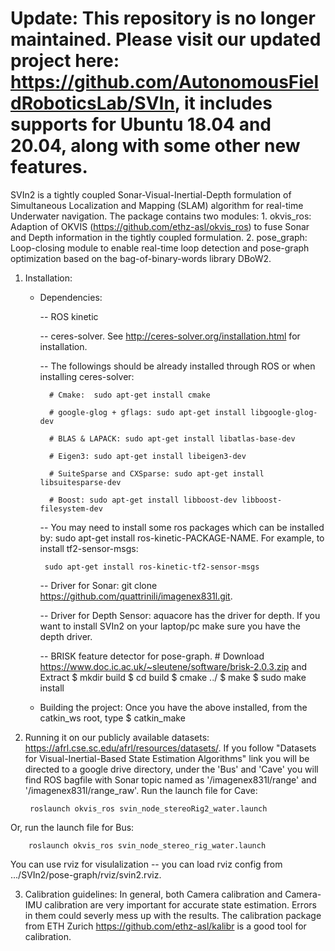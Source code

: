 **Update**:
This repository is no longer maintained. Please visit our updated project here: https://github.com/AutonomousFieldRoboticsLab/SVIn, it includes supports for Ubuntu 18.04 and 20.04, along with some other new features. 
============================================================================================
SVIn2 is a tightly coupled Sonar-Visual-Inertial-Depth formulation of Simultaneous Localization and Mapping (SLAM) algorithm for real-time Underwater navigation. The package contains two modules:
	1. okvis_ros: Adaption of OKVIS (https://github.com/ethz-asl/okvis_ros) to fuse Sonar and Depth information in the tightly coupled formulation.
	2. pose_graph:  Loop-closing module to enable real-time loop detection and pose-graph optimization based on the bag-of-binary-words library DBoW2.

1. Installation:

    -  Dependencies:

        -- ROS kinetic
        
        -- ceres-solver. See http://ceres-solver.org/installation.html for installation.
        
        -- The followings should be already installed through ROS or when installing ceres-solver:
        
             # Cmake:  sudo apt-get install cmake
             
             # google-glog + gflags: sudo apt-get install libgoogle-glog-dev
             
             # BLAS & LAPACK: sudo apt-get install libatlas-base-dev
             
             # Eigen3: sudo apt-get install libeigen3-dev
             
             # SuiteSparse and CXSparse: sudo apt-get install  libsuitesparse-dev 
             
             # Boost: sudo apt-get install libboost-dev libboost-filesystem-dev

        -- You may need to install some ros packages which can be installed by: sudo apt-get install ros-kinetic-PACKAGE-NAME. For example, to install tf2-sensor-msgs: 
        
            sudo apt-get install ros-kinetic-tf2-sensor-msgs
        
        
        -- Driver for Sonar: git clone https://github.com/quattrinili/imagenex831l.git.
        
        -- Driver for Depth Sensor: aquacore has the driver for depth. If you want to install SVIn2 on your laptop/pc make sure you have the depth driver. 
        
        -- BRISK feature detector for pose-graph.
             # Download https://www.doc.ic.ac.uk/~sleutene/software/brisk-2.0.3.zip and Extract
            $ mkdir build
            $ cd build 
            $ cmake ../
            $ make 
            $ sudo make install  
            
            
    -  Building the project:
        Once you have the above installed, from the catkin_ws root, type
        $ catkin_make
        




2. Running it on our publicly available datasets: https://afrl.cse.sc.edu/afrl/resources/datasets/. If you follow "Datasets for Visual-Inertial-Based State Estimation Algorithms" link you will be directed to a google drive directory,  under the 'Bus' and 'Cave' you will find ROS bagfile with Sonar topic named as '/imagenex831l/range' and  '/imagenex831l/range_raw'. Run the launch file for Cave: 

        roslaunch okvis_ros svin_node_stereoRig2_water.launch
        
Or, run the launch file for Bus: 

        roslaunch okvis_ros svin_node_stereo_rig_water.launch

You can use rviz for visulalization -- you can load rviz config from .../SVIn2/pose-graph/rviz/svin2.rviz.       



3. Calibration guidelines:
    In general, both Camera calibration and Camera-IMU calibration are very important for accurate state estimation. Errors in them could severly mess up with the results. The calibration package from ETH Zurich https://github.com/ethz-asl/kalibr is a good tool for calibration.
